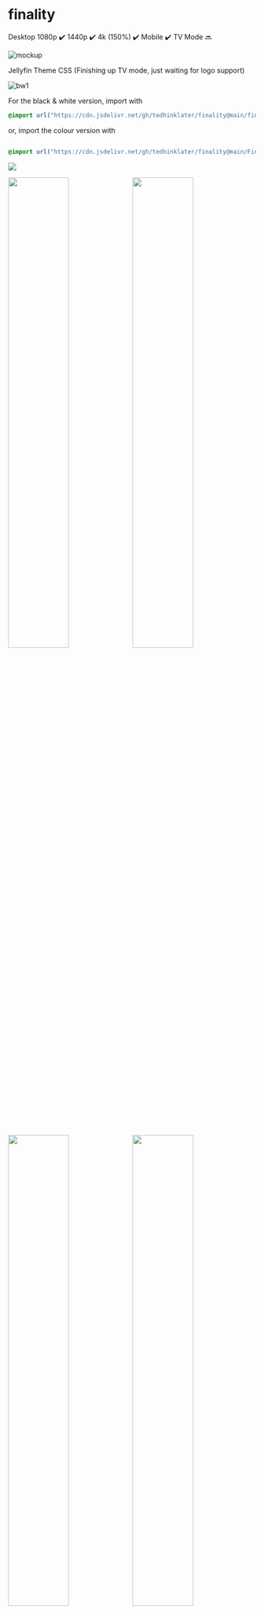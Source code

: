 # finality 
Desktop 1080p :heavy_check_mark: 1440p :heavy_check_mark: 4k (150%) :heavy_check_mark: Mobile :heavy_check_mark: TV Mode :soon:

![mockup](https://github.com/tedhinklater/finality/assets/66086488/661b65ca-0b9c-4465-b587-ec028a463182)

Jellyfin Theme CSS (Finishing up TV mode, just waiting for logo support)

![bw1](https://i.imgur.com/TljXs5D.png)

For the black & white version, import with

```css
@import url("https://cdn.jsdelivr.net/gh/tedhinklater/finality@main/finality.css");

```

or, import the colour version with

```css

@import url("https://cdn.jsdelivr.net/gh/tedhinklater/finality@main/Finality-Coloured.css");

```
<img src="https://i.imgur.com/akUHme3.png" />

<img src="https://github.com/tedhinklater/finality/assets/66086488/497ccc9c-c903-4e1c-ba73-5a64e2366991" width="49.5%" height="49.5%" /> <img src="https://github.com/tedhinklater/finality/assets/66086488/404b3262-28f8-48f5-84a3-cd340d5c978d" width="49.5%" height="49.5%" />

<img src="https://github.com/tedhinklater/finality/assets/66086488/ac0d59a3-d394-4cd7-9575-580f67422e99" width="49.5%" height="49.5%" /> <img src="https://github.com/tedhinklater/finality/assets/66086488/d9c3133e-e09f-4058-9c56-d353ad15ce13" width="49.5%" height="49.5%" />

![14](https://github.com/tedhinklater/finality/assets/66086488/84d70061-5216-4921-bff0-fbb25de59cca)

Mobile Layout 

![mobile](https://github.com/tedhinklater/finality/assets/66086488/335d3814-af8c-471e-a5f4-f5306afcf670)

Make sure you enable backdrops and under Display settings use the Dark theme
![Backdrops](https://i.imgur.com/18D9IO3.png)

# Featured Content Bar by [BobHasNoSoul](https://github.com/BobHasNoSoul) and [SethBacon](https://forum.jellyfin.org/u-sethbacon)

1) Download [slideshow.html](https://github.com/tedhinklater/finality/blob/main/slideshow.html)

2) Enter your ```UserId``` into line 11 of slideshow.html (Get your UserID by going to the Jellyfin Dashboard, go to the Users tab, click your username. Your UserId is the last string in the address bar after the = sign)

3) Enter your ```API key``` into line 12 of slideshow.html (Go to Dashboard, API Keys tab, click the + and create a key for FeaturedSlideshow)

4) Go to your ```jellyfin-web``` folder (C:\Program Files\Jellyfin\Server\jellyfin-web) and create a folder named ```avatars``` and drop ```slideshow.html``` in that folder

5) (Important: Open Notepad with Administrator rights, or use Notepad++ for this) In the jellyfin-web folder, open the file ```home-html.RANDOMSTRINGHERE.chunk.js```

6) Ctrl+F and search for ```data-backdroptype="movie,series,book">``` 

7) Paste this after the >

```html
<style>.featurediframe { width: 89vw; height: 300px; display: block; border: 1px solid #000; margin: 0 auto}</style> <iframe class="featurediframe" src="/web/avatars/slideshow.html"></iframe>
```
8) Save the file.

9) Add this to your Custom CSS box in the Dashboard

```css
@import url("https://cdn.jsdelivr.net/gh/tedhinklater/finality@main/slideshow.css");
```

10) Empty your browser's cached web content (Ctrl+F5 or empty it from your browser's Cookies and Site Data settings section)

That's it.
